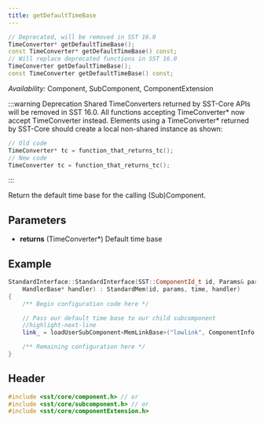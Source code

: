 ```yaml
---
title: getDefaultTimeBase
---
```


```cpp
// Deprecated, will be removed in SST 16.0
TimeConverter* getDefaultTimeBase();
const TimeConverter* getDefaultTimeBase() const;
// Will replace deprecated functions in SST 16.0
TimeConverter getDefaultTimeBase();
const TimeConverter getDefaultTimeBase() const;
```
*Availability:* Component, SubComponent, ComponentExtension

:::warning Deprecation
Shared TimeConverters returned by SST-Core APIs will be removed in SST 16.0. All functions accepting TimeConverter* now accept TimeConverter instead. Elements using a TimeConverter* returned by SST-Core should create a local non-shared instance as shown:
```cpp
// Old code
TimeConverter* tc = function_that_returns_tc();
// New code
TimeConverter tc = function_that_returns_tc();
```
:::


Return the default time base for the calling (Sub)Component.

## Parameters
* **returns** (TimeConverter*) Default time base

## Example

<!--- SOURCE_CODE: sst-elements/src/sst/elements/memHierarchy/standardInterface.cc --->
```cpp title="Excerpt from sst-elements/src/sst/elements/memHierarchy/standardInterface.cc"
StandardInterface::StandardInterface(SST::ComponentId_t id, Params& params, TimeConverter* time,
    HandlerBase* handler) : StandardMem(id, params, time, handler)
{
    /** Begin configuration code here */

    // Pass our default time base to our child subcomponent
    //highlight-next-line
    link_ = loadUserSubComponent<MemLinkBase>("lowlink", ComponentInfo::SHARE_NONE, getDefaultTimeBase());

    /** Remaining configuration here */
}
```

## Header
```cpp
#include <sst/core/component.h> // or
#include <sst/core/subcomponent.h> // or
#include <sst/core/componentExtension.h>
```
